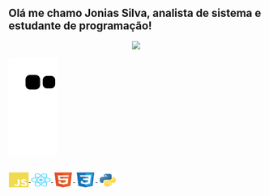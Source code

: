 ## Olá me chamo Jonias Silva, analista de sistema e estudante de programação!




 
<div align="center">
  <a href="https://github.com/JonFrontEnd">
  <img height="135em" src="https://github-readme-stats.vercel.app/api?username=Jonias&show_icons=true&theme=onedark&include_all_commits=true&count_private=true"/>
 
  
</div>

 
 
 
 




![Snake animation](https://github.com/rafaballerini/rafaballerini/blob/output/github-contribution-grid-snake.svg)
 






<div style="display: inline_block"><br>
  <img align="center"  height="30" width="40" src="https://raw.githubusercontent.com/devicons/devicon/master/icons/javascript/javascript-plain.svg">
  <img align="center"  height="30" width="40" src="https://raw.githubusercontent.com/devicons/devicon/master/icons/react/react-original.svg">
  <img align="center" height="30" width="40" src="https://raw.githubusercontent.com/devicons/devicon/master/icons/html5/html5-original.svg">
  <img align="center"  height="30" width="40" src="https://raw.githubusercontent.com/devicons/devicon/master/icons/css3/css3-original.svg">
  <img align="center"  height="30" width="40" src="https://raw.githubusercontent.com/devicons/devicon/master/icons/python/python-original.svg">

</div>

